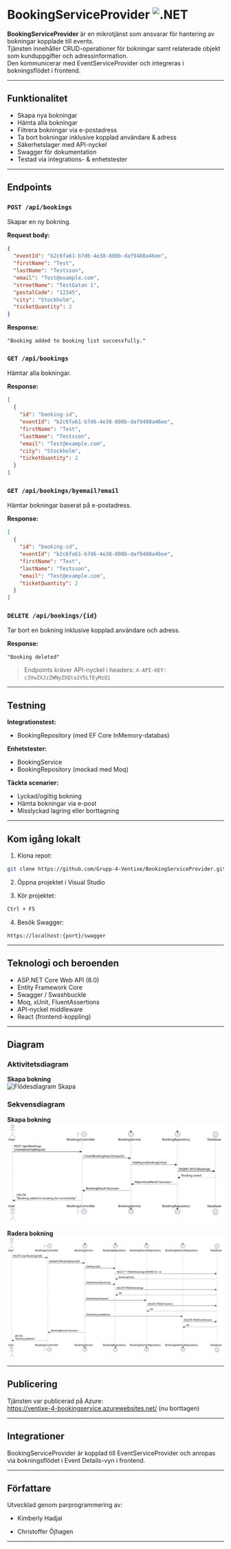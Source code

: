 # BookingServiceProvider ![.NET](https://img.shields.io/badge/.NET-9.0-blue)

**BookingServiceProvider** är en mikrotjänst som ansvarar för hantering av bokningar kopplade till events.  
Tjänsten innehåller CRUD-operationer för bokningar samt relaterade objekt som kunduppgifter och adressinformation.  
Den kommunicerar med EventServiceProvider och integreras i bokningsflödet i frontend.

---

## Funktionalitet

- Skapa nya bokningar
- Hämta alla bokningar
- Filtrera bokningar via e-postadress
- Ta bort bokningar inklusive kopplad användare & adress
- Säkerhetslager med API-nyckel
- Swagger för dokumentation
- Testad via integrations- & enhetstester

---

## Endpoints

### `POST /api/bookings`  
Skapar en ny bokning.

**Request body:**
```json
{
  "eventId": "b2c6fa61-b7d6-4e38-808b-daf9480a46ee",
  "firstName": "Test",
  "lastName": "Testsson",
  "email": "Test@example.com",
  "streetName": "TestGatan 1",
  "postalCode": "12345",
  "city": "Stockholm",
  "ticketQuantity": 2
}
```

**Response:**
```text
"Booking added to booking list successfully."
```

### `GET /api/bookings`
Hämtar alla bokningar.

**Response:**
```json
[
  {
    "id": "booking-id",
    "eventId": "b2c6fa61-b7d6-4e38-808b-daf9480a46ee",
    "firstName": "Test",
    "lastName": "Testsson",
    "email": "Test@example.com",
    "city": "Stockholm",
    "ticketQuantity": 2
  }
]
```

### `GET /api/bookings/byemail?email`  
Hämtar bokningar baserat på e-postadress.

**Response:**
```json
[
  {
    "id": "booking-id",
    "eventId": "b2c6fa61-b7d6-4e38-808b-daf9480a46ee",
    "firstName": "Test",
    "lastName": "Testsson",
    "email": "Test@example.com",
    "ticketQuantity": 2
  }
]
```

### `DELETE /api/bookings/{id}`
Tar bort en bokning inklusive kopplad användare och adress.

**Response:**

```text
"Booking deleted"
```


> Endpoints kräver API-nyckel i headers:
> `X-API-KEY: c3VwZXJzZWNyZXQta2V5LTEyMzQ1`

---

## Testning

**Integrationstest:**
- BookingRepository (med EF Core InMemory-databas)

**Enhetstester:**
- BookingService
- BookingRepository (mockad med Moq)

**Täckta scenarier:**
- Lyckad/ogiltig bokning
- Hämta bokningar via e-post
- Misslyckad lagring eller borttagning

---

## Kom igång lokalt

1. Klona repot:
```bash
git clone https://github.com/Grupp-4-Ventixe/BookingServiceProvider.git
```
2. Öppna projektet i Visual Studio

3. Kör projektet:

```bash
Ctrl + F5
```
4. Besök Swagger:
```
https://localhost:{port}/swagger
```

---

## Teknologi och beroenden
- ASP.NET Core Web API (8.0)
- Entity Framework Core
- Swagger / Swashbuckle
- Moq, xUnit, FluentAssertions
- API-nyckel middleware
- React (frontend-koppling)

---

## Diagram

### Aktivitetsdiagram

**Skapa bokning**  
![Flödesdiagram Skapa](./diagrams/Flödesdiagram%20CreateBooking.svg)

### Sekvensdiagram

**Skapa bokning**  
![Sekvens Skapa](./diagrams/Sekvensdiagram%20Booking.svg)


**Radera bokning**  
![Sekvens Radera](./diagrams/Sekvensdiagram%20deleteBooking.svg)

---

## Publicering

Tjänsten var publicerad på Azure:  
 https://ventixe-4-bookingservice.azurewebsites.net/ (nu borttagen)

---
## Integrationer
BookingServiceProvider är kopplad till EventServiceProvider
och anropas via bokningsflödet i Event Details-vyn i frontend.

---

## Författare
Utvecklad genom parprogrammering av:

- Kimberly Hadjal

- Christoffer Öjhagen

---
